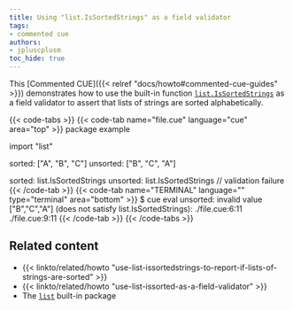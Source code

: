 ```yaml
---
title: Using "list.IsSortedStrings" as a field validator
tags:
- commented cue
authors:
- jpluscplusm
toc_hide: true
---
```


This [Commented CUE]({{< relref "docs/howto#commented-cue-guides" >}})
demonstrates how to use the built-in function
[`list.IsSortedStrings`](https://pkg.go.dev/cuelang.org/go/pkg/list#IsSortedStrings)
as a field validator to assert that lists of strings are sorted alphabetically.

{{< code-tabs >}}
{{< code-tab name="file.cue" language="cue"  area="top" >}}
package example

import "list"

sorted: ["A", "B", "C"]
unsorted: ["B", "C", "A"]

sorted:   list.IsSortedStrings
unsorted: list.IsSortedStrings // validation failure
{{< /code-tab >}}
{{< code-tab name="TERMINAL" language="" type="terminal" area="bottom" >}}
$ cue eval
unsorted: invalid value ["B","C","A"] (does not satisfy list.IsSortedStrings):
    ./file.cue:6:11
    ./file.cue:9:11
{{< /code-tab >}}
{{< /code-tabs >}}

## Related content

- {{< linkto/related/howto "use-list-issortedstrings-to-report-if-lists-of-strings-are-sorted" >}}
- {{< linkto/related/howto "use-list-issorted-as-a-field-validator" >}}
- The [`list`](https://pkg.go.dev/cuelang.org/go/pkg/list) built-in package
